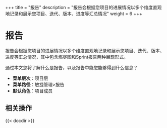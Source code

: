 ﻿+++
title = "报告"
description = "报告会根据您项目的进展情况以多个维度直观地记录和展示您项目、迭代、版本、进度等汇总情况"
weight = 6
+++

# 报告

报告会根据您项目的进展情况以多个维度直观地记录和展示您项目、迭代、版本、进度等汇总情况，其中包含燃尽图和Sprint报告两种展现形式。

通过本文您将了解什么是报告，以及报告中能您能够得到什么信息？

- **菜单层次**：项目层
- **菜单路径**：敏捷管理>报告
- **默认角色**：项目成员

## 相关操作
{{< docdir >}}
